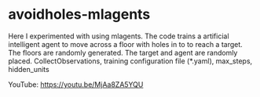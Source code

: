 # avoidholes-mlagents
Here I experimented with using mlagents. The code trains a artificial intelligent agent to move across a floor with holes in to to reach a target. The floors are randomly generated. The target and agent are randomly placed.  CollectObservations, training configuration file (*.yaml), max_steps, hidden_units

YouTube:  https://youtu.be/MjAa8ZA5YQU

